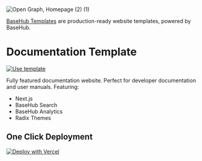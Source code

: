 ![Open Graph, Homepage (2) (1)](https://github.com/basehub-ai/nextjs-docs/assets/40034115/67d684ae-9afc-4290-a48a-72072f1e6053)

[BaseHub Templates](https://basehub.com/templates) are production-ready website templates, powered by BaseHub.


# Documentation Template

[![Use template](https://basehub.com/template-button.svg)](https://basehub.com/basehub/docs)

Fully featured documentation website. Perfect for developer documentation and user manuals. Featuring:

- Next.js
- BaseHub Search
- BaseHub Analytics
- Radix Themes

## One Click Deployment

[![Deploy with Vercel](https://vercel.com/button)]([https://vercel.com/new/clone?repository-url=https%3A%2F%2Fgithub.com%2Fvercel%2Fnext.js%2Ftree%2Fcanary%2Fexamples%2Fhello-world](https://vercel.com/new/clone?repository-url=https%3A%2F%2Fgithub.com%2Fbasehub-ai%2Fnextjs-docs&integration-ids=oac_xwgyJe0UwFLtsKIvIScYh0rY&env=&demo-url=https%3A%2F%2Fdocs.basehub.com&demo-description=Fully%20featured%20documentation%20website%2C%20featuring%3A%0A%0A-%20Next.js%0A-%20BaseHub%20Search%0A-%20BaseHub%20Analytics%0A-%20Radix%20Themes&demo-image=https%3A%2F%2Fbasehub.earth%2F7b31fb4b%2Fnp3FWfA8x4zRJYH5EPNwo%2Fimage-150.png&external-id=mly6i259eym3jkyvq6txyciu%3ARzwcwGKShcB0pBmOiUseY))
